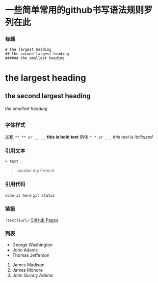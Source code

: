 # 一些简单常用的github书写语法规则罗列在此
### 标题
```
# the largest heading
## the second largest heading
###### the smallest heading
```
# the largest heading
## the second largest heading
###### the smallest heading



### 字体样式
加粗 `** ** or __ __`
**this is bold text**
斜体 `* * or _ _`
*this text is italicized*


### 引用文本
`> text`
> pardon my French

### 引用代码
``code is here``
`git status`

### 链接
`[text](url)`
[GitHub Pages](https://pages.github.com)

### 列表
- George Washington
- John Adams
- Thomas Jefferson

1. James Madison
2. James Monore
3. John Quincy Adams
